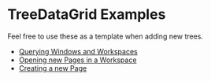 # TreeDataGrid Examples

Feel free to use these as a template when adding new trees.

- [Querying Windows and Workspaces](./001-querying-windows-and-workspaces.cs)
- [Opening new Pages in a Workspace](./002-opening-new-pages.cs)
- [Creating a new Page](./003-creating-new-pages.cs)
